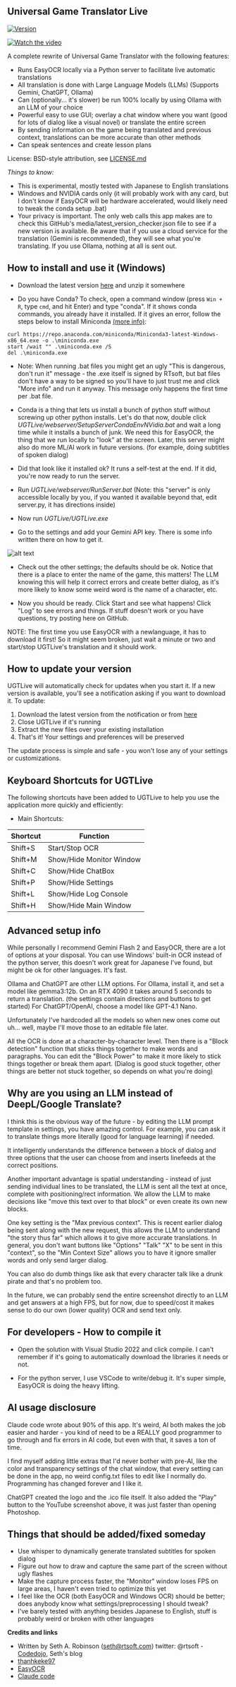 ## Universal Game Translator Live

[![Version](https://img.shields.io/badge/version-0.22-blue.svg)](https://www.rtsoft.com/files/UniversalGameTranslatorLive_Windows.zip)

[![Watch the video](media/5e565177-6ead-48b1-86c0-7dbdebe1f554.png)](https://www.youtube.com/watch?v=PFrWheMeT5k)

A complete rewrite of Universal Game Translator with the following features:

* Runs EasyOCR locally via a Python server to facilitate live automatic translations
* All translation is done with Large Language Models (LLMs) (Supports Gemini, ChatGPT, Ollama)
* Can (optionally... it's slower) be run 100% locally by using Ollama with an LLM of your choice
* Powerful easy to use GUI; overlay a chat window where you want (good for lots of dialog like a visual novel) or translate the entire screen
* By sending information on the game being translated and previous context, translations can be more accurate than other methods
* Can speak sentences and create lesson plans

License:  BSD-style attribution, see [LICENSE.md](LICENSE.md)

*Things to know:*

 * This is experimental, mostly tested with Japanese to English translations
 * Windows and NVIDIA cards only (it will probably work with any card, but I don't know if EasyOCR will be hardware accelerated, would likely need to tweak the conda setup .bat)
 * Your privacy is important. The only web calls this app makes are to check this GitHub's media/latest_version_checker.json file to see if a new version is available. Be aware that if you use a cloud service for the translation (Gemini is recommended), they will see what you're translating. If you use Ollama, nothing at all is sent out.
 
## How to install and use it (Windows) ##

* Download the latest version [here](https://www.rtsoft.com/files/UniversalGameTranslatorLive_Windows.zip) and unzip it somewhere

* Do you have Conda?  To check, open a command window (press `Win + R`, type `cmd`, and hit Enter) and type "conda". If it shows conda commands, you already have it installed. If it gives an error, follow the steps below to install Miniconda [(more info)](https://www.anaconda.com/docs/getting-started/miniconda/install#quickstart-install-instructions):
```
curl https://repo.anaconda.com/miniconda/Miniconda3-latest-Windows-x86_64.exe -o .\miniconda.exe
start /wait "" .\miniconda.exe /S
del .\miniconda.exe
```

* Note:  When running .bat files you might get an ugly "This is dangerous, don't run it" message - the .exe itself is signed by RTsoft, but bat files don't have a way to be signed so you'll have to just trust me and click "More info" and run it anyway.  This message only happens the first time per .bat file.

* Conda is a thing that lets us install a bunch of python stuff without screwing up other python installs.  Let's do that now, double click *UGTLive/webserver/SetupServerCondaEnvNVidia.bat* and wait a long time while it installs a bunch of junk.  We need this for EasyOCR, the thing that we run locally to "look" at the screen.  Later, this server might also do more ML/AI work in future versions. (for example, doing subtitles of spoken dialog)

* Did that look like it installed ok?  It runs a self-test at the end.  If it did, you're now ready to run the server.

* Run *UGTLive/webserver/RunServer.bat* (Note: this "server" is only accessible locally by you, if you wanted it available beyond that, edit server.py, it has directions inside)

* Now run *UGTLive/UGTLive.exe*

* Go to the settings and add your Gemini API key.  There is some info written there on how to get it.

![alt text](media/settings_gemini.png)

* Check out the other settings; the defaults should be ok.  Notice that there is a place to enter the name of the game, this matters!  The LLM knowing this will help it correct errors and create better dialog, as it's more likely to know some weird word is the name of a character, etc.

* Now you should be ready.  Click Start and see what happens!  Click "Log" to see errors and things.  If stuff doesn't work or you have questions, try posting here on GitHub.

NOTE: The first time you use EasyOCR with a newlanguage, it has to download it first!  So it might seem broken, just wait a minute or two and start/stop UGTLive's translation and it should work.

## How to update your version ##

UGTLive will automatically check for updates when you start it. If a new version is available, you'll see a notification asking if you want to download it. To update:

1. Download the latest version from the notification or from [here](https://www.rtsoft.com/files/UniversalGameTranslatorLive_Windows.zip)
2. Close UGTLive if it's running
3. Extract the new files over your existing installation
4. That's it! Your settings and preferences will be preserved

The update process is simple and safe - you won't lose any of your settings or customizations.

## Keyboard Shortcuts for UGTLive

The following shortcuts have been added to UGTLive to help you use the application more quickly and efficiently:

* Main Shortcuts:

| Shortcut  | Function  |
|-----------|-----------|
| Shift+S | Start/Stop OCR |
| Shift+M | Show/Hide Monitor Window |
| Shift+C | Show/Hide ChatBox |
| Shift+P | Show/Hide Settings |
| Shift+L | Show/Hide Log Console |
| Shift+H | Show/Hide Main Window |

## Advanced setup info ##

While personally I recommend Gemini Flash 2 and EasyOCR, there are a lot of options at your disposal.  You can use Windows' built-in OCR instead of the python server, this doesn't work great for Japanese I've found, but might be ok for other languages.  It's fast.

Ollama and ChatGPT are other LLM options. For Ollama, install it, and set a model like gemma3:12b.  On an RTX 4090 it takes around 5 seconds to return a translation.  (the settings contain directions and buttons to get started)  For ChatGPT/OpenAI, choose a model like GPT-4.1 Nano.

Unfortunately I've hardcoded all the models so when new ones come out uh... well, maybe I'll move those to an editable file later.

All the OCR is done at a character-by-character level.  Then there is a "Block detection" function that sticks things together to make words and paragraphs.  You can edit the "Block Power" to make it more likely to stick things together or break them apart.  (Dialog is good stuck together, other things are better not stuck together, so depends on what you're doing)

## Why are you using an LLM instead of DeepL/Google Translate? ##

I think this is the obvious way of the future - by editing the LLM prompt template in settings, you have amazing control.  For example, you can ask it to translate things more literally (good for language learning) if needed. 

It intelligently understands the difference between a block of dialog and three options that the user can choose from and inserts linefeeds at the correct positions.

Another important advantage is spatial understanding - instead of just sending individual lines to be translated, the LLM is sent all the text at once, complete with positioning/rect information.  We allow the LLM to make decisions like "move this text over to that block" or even create its own new blocks.

One key setting is the "Max previous context".  This is recent earlier dialog being sent along with the new request, this allows the LLM to understand "the story thus far" which allows it to give more accurate translations.  In general, you don't want buttons like "Options" "Talk" "X" to be sent in this "context", so the "Min Context Size" allows you to have it ignore smaller words and only send larger dialog.

You can also do dumb things like ask that every character talk like a drunk pirate and that's no problem too.

In the future, we can probably send the entire screenshot directly to an LLM and get answers at a high FPS, but for now, due to speed/cost it makes sense to do our own (lower quality) OCR and send text only.

## For developers - How to compile it ##

* Open the solution with Visual Studio 2022 and click compile.  I can't remember if it's going to automatically download the libraries it needs or not.

* For the python server, I use VSCode to write/debug it.  It's super simple, EasyOCR is doing the heavy lifting. 

## AI usage disclosure ##

Claude code wrote about 90% of this app.  It's weird, AI both makes the job easier and harder - you kind of need to be a REALLY good programmer to go through and fix errors in AI code, but even with that, it saves a ton of time. 

I find myself adding little extras that I'd never bother with pre-AI, like the color and transparency settings of the chat window, that every setting can be done in the app, no weird config.txt files to edit like I normally do.  Programming has changed forever and I like it.

ChatGPT created the logo and the .ico file itself.  It also added the "Play" button to the YouTube screenshot above, it was just faster than opening Photoshop.

## Things that should be added/fixed someday ##

* Use whisper to dynamically generate translated subtitles for spoken dialog
* Figure out how to draw and capture the same part of the screen without ugly flashes
* Make the capture process faster, the "Monitor" window loses FPS on large areas, I haven't even tried to optimize this yet
* I feel like the OCR (both EasyOCR and Windows OCR) should be better; does anybody know what settings/preprocessing I should tweak?
* I've barely tested with anything besides Japanese to English, stuff is probably weird or broken with other languages

**Credits and links**
- Written by Seth A. Robinson (seth@rtsoft.com) twitter: @rtsoft - [Codedojo](https://www.codedojo.com), Seth's blog
- [thanhkeke97](https://github.com/thanhkeke97)
- [EasyOCR](https://github.com/JaidedAI/EasyOCR)
- [Claude code](https://docs.anthropic.com/en/docs/agents-and-tools/claude-code/overview)